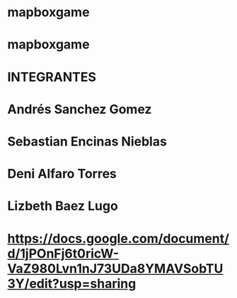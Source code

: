 # mapboxgame
# mapboxgame

# INTEGRANTES

# Andrés Sanchez Gomez 
# Sebastian Encinas Nieblas
# Deni Alfaro Torres
# Lizbeth Baez Lugo


# https://docs.google.com/document/d/1jPOnFj6t0ricW-VaZ980Lvn1nJ73UDa8YMAVSobTU3Y/edit?usp=sharing
